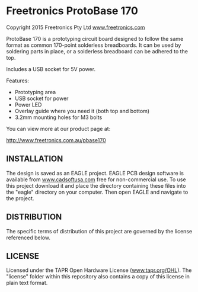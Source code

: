 Freetronics ProtoBase 170
=========================
Copyright 2015 Freetronics Pty Ltd www.freetronics.com  

ProtoBase 170 is a prototyping circuit board designed to follow the
same format as common 170-point solderless breadboards. It can be
used by soldering parts in place, or a solderless breadboard can be
adhered to the top.

Includes a USB socket for 5V power.

Features:

 * Prototyping area
 * USB socket for power
 * Power LED
 * Overlay guide where you need it (both top and bottom)
 * 3.2mm mounting holes for M3 bolts

You can view more at our product page at:

  http://www.freetronics.com.au/pbase170


INSTALLATION
------------
The design is saved as an EAGLE project. EAGLE PCB design software is
available from www.cadsoftusa.com free for non-commercial use. To use
this project download it and place the directory containing these files
into the "eagle" directory on your computer. Then open EAGLE and
navigate to the project.


DISTRIBUTION
------------
The specific terms of distribution of this project are governed by the
license referenced below.


LICENSE
-------
Licensed under the TAPR Open Hardware License (www.tapr.org/OHL).
The "license" folder within this repository also contains a copy of
this license in plain text format.

